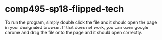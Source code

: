 # comp495-sp18-flipped-tech
To run the program, simply double click the file and it should open the page in your designated browser. If that does not work, you can open google chrome and drag the file onto the page and it should open correctly.

